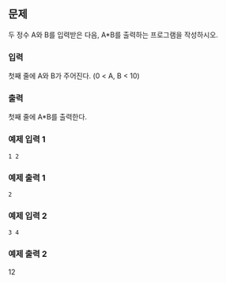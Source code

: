 ## 문제
두 정수 A와 B를 입력받은 다음, A*B를 출력하는 프로그램을 작성하시오.

### 입력
첫째 줄에 A와 B가 주어진다. (0 < A, B < 10)

### 출력
첫째 줄에 A*B를 출력한다.

### 예제 입력 1
```
1 2
```

### 예제 출력 1
```
2
```

### 예제 입력 2
```
3 4
```

### 예제 출력 2
12
